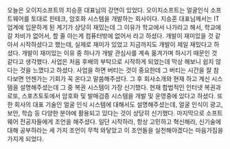 오늘은 오이지소프트의 지승훈 대표님의 강연이 있었다.
오이지소프트는 얼굴인식 소프트웨어를 토대로 핀테크, 암호화 시스템을 개발하는 회사이다.
지승훈 대표님께서는 IT업계에 입문하게 된 계기가 상당히 재밌는데 그 이유가 학교에서 나가라고 해서, 학교에 갈 차비가 없어서, 할 줄 아는게 컴퓨터밖에 없어서 라고 하셨다. 개발이 재미있을 것 같아서 시작하셨다고 했는데, 실제로 재미가 있었고 지금까지도 개발이 제일 재밌다고 하셨다.
개발이 재미있는 이유 중 하나가 개발 관심사를 계속 옮겨가며 하시기 때문인 것 같다고 생각했다.
사업은 처음 후배의 부탁으로 시작하게 되었는데 막상 해보니 쉽지 않다는 것을 느꼈다고 하셨다. 사업을 하면 버티는 것이 중요한데 그 버티는 시간을 잘 참다보면 언젠가는 기회가 꼭 온다고 말씀해주셨다.
그 후 회사소개와 현재 하고 계신 시스템을 설명해주셨는데 그 중 복권 시스템이 가장 신기했다. 현재 합법적인 인터넷 복권과 로또, 스포츠토토에서 암호화 및 발매검증 시스템을 개발 및 운영중에 있다고 하셨다.
또한 회사의 대표 기술인 얼굴 인식 시스템에 대해서도 설명해주셨는데, 얼굴 인식이 광고, 보안, 학습 등 다양한 분야에 활용되고 있다는 것이 상당히 신기했다.
마지막으로 소프트웨어 전공자들에게 조언을 해주셨다. 일단 시작하라, 항상 고민하고 혁신해라, 신기술에 대해 공부하라는 세 가지 조언이 무척 와닿았고 이 조언들을 실천해야겠다는 마음가짐을 가지게 되었다.
